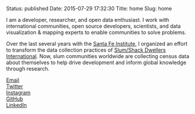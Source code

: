 Status: published
Date: 2015-07-29 17:32:30
Title: home
Slug: home

I am a developer, researcher, and open data enthusiast. 
I work with international communities, open source developers, scientists, and data visualization & mapping experts to enable communities to solve problems.

Over the last several years with the [Santa Fe Institute](http://santafe.edu/research/informal-settlements/), I organized an effort to transform the data collection practices of [Slum/Shack Dwellers International](http://www.sdinet.org/). 
Now, slum communities worldwide are collecting census data about themselves to help drive development and inform global knowledge through research.


<div class="pure-g">
<div class="small-caps home-link pure-u-1-3 pure-u-sm-1-5"><a href="mailto:&#106;&#111;&#101;&#064;&#106;&#111;&#101;&#097;&#104;&#097;&#110;&#100;&#046;&#099;&#111;&#109;">Email</a></div>
<div class="small-caps home-link pure-u-1-3 pure-u-sm-1-5"><a href="http://twitter.com/joeahand">Twitter</a></div>
<div class="small-caps home-link pure-u-1-3 pure-u-sm-1-5"><a href="https://instagram.com/joeahand/">Instagram</a></div>
<div class="small-caps home-link pure-u-1-2 pure-u-sm-1-5"><a href="http://github.com/joehand">GitHub</a></div>
<div class="small-caps home-link pure-u-1-2 pure-u-sm-1-5"><a href="https://www.linkedin.com/in/joeahand">LinkedIn</a></div>
</div>